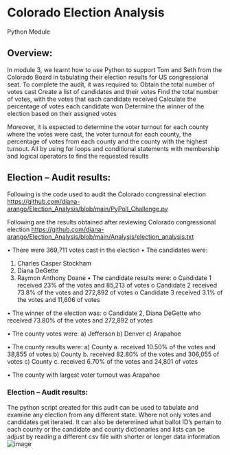 # Colorado Election Analysis
Python Module

## Overview:
In module 3, we learnt how to use Python to support Tom and Seth from the Colorado Board in tabulating their election results for US congressional seat. To complete the audit, it was required to:
Obtain the total number of votes cast
Create a list of candidates and their votes
Find the total number of votes, with the votes that each candidate received
Calculate the percentage of votes each candidate won
Determine the winner of the election based on their assigned votes

Moreover, it is expected to determine the voter turnout for each county where the votes were cast, the voter turnout for each county, the percentage of votes from each county and the county with the highest turnout. All by using for loops and conditional statements with membership and logical operators to find the requested results


## Election – Audit results:

Following is the code used to audit the Colorado congressinal election
https://github.com/diana-arango/Election_Analysis/blob/main/PyPoll_Challenge.py

Following are the results obtained after reviewing Colorado congressional election
https://github.com/diana-arango/Election_Analysis/blob/main/Analysis/election_analysis.txt

•	There were 369,711 votes cast in the election
•	The candidates were:
1.	Charles Casper Stockham
2.	Diana DeGette 
3.	Raymon Anthony Doane
•	The candidate results were:
o	Candidate 1 received 23% of the votes and 85,213 of votes
o	Candidate 2 received 73.8% of the votes and 272,892 of votes
o	Candidate 3 received 3.1% of the votes and 11,606 of votes

•	The winner of the election was:
o	Candidate 2, Diana DeGette who received 73.80% of the votes and 272,892 of votes

•	The county votes were:
a)	Jefferson
b)	Denver
c)	Arapahoe

•	The county results were:
a)	County a. received 10.50% of the votes and 38,855 of votes
b)	County b. received 82.80% of the votes and 306,055 of votes
c)	County c. received 6.70% of the votes and 24,801 of votes

	
•	The county with largest voter turnout was Arapahoe 



### Election – Audit results:
The python script created for this audit can be used to tabulate and examine any election from any different state. Where not only votes and candidates get iterated. It can also be determined what ballot ID’s pertain to each county or the candidate and county dictionaries and lists can be adjust by reading a different csv file with shorter or longer data information 
![image](https://user-images.githubusercontent.com/86804185/130711536-f3248579-d4be-439b-a8a1-c8da16aa2cb2.png)

